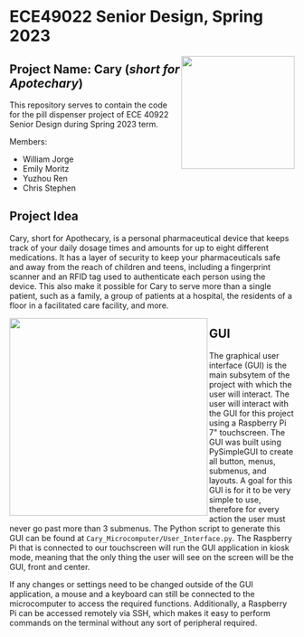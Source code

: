 # **ECE49022** Senior Design, Spring 2023

<img align="right" width="200" height="200" src="https://github.com/emoritz-pu/ECE49022-SeniorDesign/blob/8cb9ca7e98d5a1d7a131ce14f424b598cb0d18f4/Cary_Microcomputer/Cary_lg.png">

## **Project Name:** Cary (*short for Apotechary*)
This repository serves to contain the code for the pill dispenser project of ECE 40922 Senior Design during Spring 2023 term.

Members:
- William Jorge
- Emily Moritz
- Yuzhou Ren
- Chris Stephen

## Project Idea
Cary, short for Apothecary, is a personal pharmaceutical device that keeps track of your daily dosage times and amounts for up to eight different medications. It has a layer of security to keep your pharmaceuticals safe and away from the reach of children and teens, including a fingerprint scanner and an RFID tag used to authenticate each person using the device. This also make it possible for Cary to serve more than a single patient, such as a family, a group of patients at a hospital, the residents of a floor in a facilitated care facility, and more.

<img align="left" style="margin-left: 50px, margin-right: 50px" width="350" height="350" src="https://github.com/emoritz-pu/ECE49022-SeniorDesign/blob/6936a9c46c97f558c24650895a03dad59b616d7b/Cary_Microcomputer/Cary_Device.png">

## GUI
The graphical user interface (GUI) is the main subsytem of the project with which the user will interact. The user will interact with the GUI for this project using a Raspberry Pi 7" touchscreen. The GUI was built using PySimpleGUI to create all button, menus, submenus, and layouts. A goal for this GUI is for it to be very simple to use, therefore for every action the user must never go past more than 3 submenus. The Python script to generate this GUI can be found at `Cary_Microcomputer/User_Interface.py`. The Raspberry Pi that is connected to our touchscreen will run the GUI application in kiosk mode, meaning that the only thing the user will see on the screen will be the GUI, front and center.

If any changes or settings need to be changed outside of the GUI application, a mouse and a keyboard can still be connected to the microcomputer to access the required functions. Additionally, a Raspberry Pi can be accessed remotely via SSH, which makes it easy to perform commands on the terminal without any sort of peripheral required.
